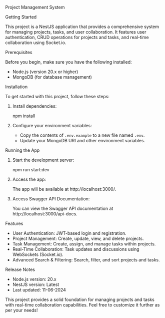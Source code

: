 Project Management System

Getting Started

This project is a NestJS application that provides a comprehensive system for managing projects, tasks, and user collaboration. It features user authentication, CRUD operations for projects and tasks, and real-time collaboration using Socket.io.

Prerequisites

Before you begin, make sure you have the following installed:

- Node.js (version 20.x or higher)
- MongoDB (for database management)

Installation

To get started with this project, follow these steps:

1. Install dependencies:

   npm install

2. Configure your environment variables:

   - Copy the contents of `.env.example` to a new file named `.env`.
   - Update your MongoDB URI and other environment variables.

Running the App

1. Start the development server:

   npm run start:dev

2. Access the app:

   The app will be available at http://localhost:3000/.

3. Access Swagger API Documentation:

   You can view the Swagger API documentation at http://localhost:3000/api-docs.

Features

- User Authentication: JWT-based login and registration.
- Project Management: Create, update, view, and delete projects.
- Task Management: Create, assign, and manage tasks within projects.
- Real-Time Collaboration: Task updates and discussions using WebSockets (Socket.io).
- Advanced Search & Filtering: Search, filter, and sort projects and tasks.

Release Notes

- Node.js version: 20.x
- NestJS version: Latest
- Last updated: 11-06-2024

This project provides a solid foundation for managing projects and tasks with real-time collaboration capabilities. Feel free to customize it further as per your needs!
